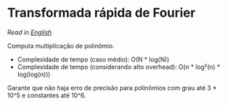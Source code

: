# Transformada rápida de Fourier

*Read in [English](README.en.md)*

Computa multiplicação de polinômio.
* Complexidade de tempo (caso médio): O(N * log(N))
* Complexidade de tempo (considerando alto overhead): O(n * log²(n) * log(log(n)))

Garante que não haja erro de precisão para polinômios com grau até 3 * 10^5 e constantes até 10^6.

